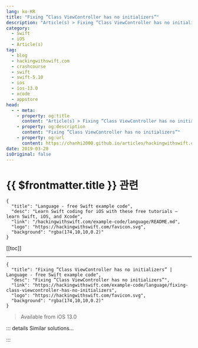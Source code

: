```yaml
---
lang: ko-KR
title: "Fixing ”Class ViewController has no initializers”"
description: "Article(s) > Fixing ”Class ViewController has no initializers”"
category:
  - Swift
  - iOS
  - Article(s)
tag: 
  - blog
  - hackingwithswift.com
  - crashcourse
  - swift
  - swift-5.10
  - ios
  - ios-13.0
  - xcode
  - appstore
head:
  - - meta:
    - property: og:title
      content: "Article(s) > Fixing ”Class ViewController has no initializers”"
    - property: og:description
      content: "Fixing ”Class ViewController has no initializers”"
    - property: og:url
      content: https://chanhi2000.github.io/articles/hackingwithswift.com/example-code/language/fixing-class-viewcontroller-has-no-initializers.html
date: 2019-03-28
isOriginal: false
---
```


# {{ $frontmatter.title }} 관련

```component VPCard
{
  "title": "Language - free Swift example code",
  "desc": "Learn Swift coding for iOS with these free tutorials – learn Swift, iOS, and Xcode",
  "link": "/hackingwithswift.com/example-code/language/README.md",
  "logo": "https://hackingwithswift.com/favicon.svg",
  "background": "rgba(174,10,10,0.2)"
}
```

[[toc]]

---

```component VPCard
{
  "title": "Fixing ”Class ViewController has no initializers” | Language - free Swift example code",
  "desc": "Fixing ”Class ViewController has no initializers”",
  "link": "https://hackingwithswift.com/example-code/language/fixing-class-viewcontroller-has-no-initializers",
  "logo": "https://hackingwithswift.com/favicon.svg",
  "background": "rgba(174,10,10,0.2)"
}
```

> Available from iOS 13.0

<VidStack src="youtube/o_qBp32KpOI" />

<!-- TODO: 작성 -->

<!-- 
This is a common error, and one you can fix in just a few seconds. Swift has very strict rules about property initialization: if you give a class any properties without a default value, you *must* create an initializer that sets those default values.

There are two ways to solve this problem: either provide a default value for your property when you define the property, or create a custom `init()` method to set the value.

First, identify the problem property. Look for things like this:

```swift
class ViewController: UIViewController {
    var username: String
}
```

That defines a new property but doesn't give it an initial value, so Swift will refuse to build the app.

The simple solution is just to give your property a sensible initial value when it's defined, like this:

```swift
class ViewController: UIViewController {
    var username: String = "Anonymous"
}
```

The slightly more complicated solution is to create a custom initializer that gives properties default values in one place, then calls `super.init()`. When working with `UIViewController` and storyboards, the initializer you will want to override should look like this:

```swift
required init?(coder aDecoder: NSCoder) {
    self.username = "Anonymous"
    super.init(coder: aDecoder)
}
```

Remember: you must initialize all your own properties before calling `super.init()` or any other methods.

-->

::: details Similar solutions…

<!--
/example-code/uikit/fixing-failed-to-obtain-a-cell-from-its-datasource">Fixing "Failed to obtain a cell from its DataSource" 
/example-code/uikit/fixing-unable-to-dequeue-a-cell-with-identifier">Fixing "Unable to dequeue a cell with identifier" 
/example-code/language/fixing-ambiguous-reference-to-member-when-using-ceil-or-round">Fixing "Ambiguous reference to member when using ceil or round"</a>
-->

:::

